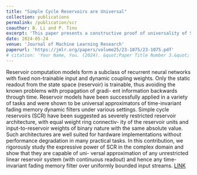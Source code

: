 ```yaml
---
title: "Simple Cycle Reservoirs are Universal"
collection: publications
permalink: /publication/scr
coauthor: B. Li and P. Tino
excerpt: 'This paper presents a constructive proof of universality of Simple Cycle Reservoirs (SCR) in the complex domain.'
date: 2024-05-24
venue: 'Journal of Machine Learning Research'
paperurl: 'https://jmlr.org/papers/volume25/23-1075/23-1075.pdf'
# citation: 'Your Name, You. (2024). &quot;Paper Title Number 3.&quot; <i>GitHub Journal of Bugs</i>. 1(3).'
---
```


Reservoir computation models form a subclass of recurrent neural networks with fixed non-trainable input and dynamic coupling weights. Only the static readout from the state space (reservoir) is trainable, thus avoiding the known problems with propagation of gradi- ent information backwards through time. Reservoir models have been successfully applied in a variety of tasks and were shown to be universal approximators of time-invariant fading memory dynamic filters under various settings. Simple cycle reservoirs (SCR) have been suggested as severely restricted reservoir architecture, with equal weight ring connectiv- ity of the reservoir units and input-to-reservoir weights of binary nature with the same absolute value. Such architectures are well suited for hardware implementations without performance degradation in many practical tasks. In this contribution, we rigorously study the expressive power of SCR in the complex domain and show that they are capable of uni- versal approximation of any unrestricted linear reservoir system (with continuous readout) and hence any time-invariant fading memory filter over uniformly bounded input streams. [LINK](https://jmlr.org/papers/v25/23-1075.html)